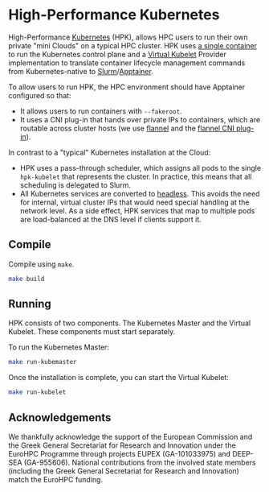 # High-Performance Kubernetes

High-Performance [Kubernetes](https://kubernetes.io/) (HPK), allows HPC users to run their own private "mini Clouds" on
a typical HPC cluster. HPK uses [a single container](https://github.com/chazapis/kubernetes-from-scratch) to run the
Kubernetes control plane and a [Virtual Kubelet](https://github.com/virtual-kubelet/virtual-kubelet) Provider
implementation to translate container lifecycle management commands from Kubernetes-native
to [Slurm](https://slurm.schedmd.com/)/[Apptainer](https://github.com/apptainer/apptainer).

To allow users to run HPK, the HPC environment should have Apptainer configured so that:

* It allows users to run containers with `--fakeroot`.
* It uses a CNI plug-in that hands over private IPs to containers, which are routable across cluster hosts (we
  use [flannel](https://github.com/flannel-io/flannel) and
  the [flannel CNI plug-in](https://github.com/flannel-io/cni-plugin)).

In contrast to a "typical" Kubernetes installation at the Cloud:

* HPK uses a pass-through scheduler, which assigns all pods to the single `hpk-kubelet` that represents the cluster. In
  practice, this means that all scheduling is delegated to Slurm.
* All Kubernetes services are converted
  to [headless](https://kubernetes.io/docs/concepts/services-networking/service/#headless-services). This avoids the
  need for internal, virtual cluster IPs that would need special handling at the network level. As a side effect, HPK
  services that map to multiple pods are load-balanced at the DNS level if clients support it.

## Compile

Compile using `make`.

```bash
make build
```

## Running

HPK consists of two components. The Kubernetes Master and the Virtual Kubelet.
These components must start separately.

To run the Kubernetes Master:

```bash
make run-kubemaster
```

Once the installation is complete, you can start the Virtual Kubelet:

```bash
make run-kubelet
```

## Acknowledgements

We thankfully acknowledge the support of the European Commission and the Greek General Secretariat for Research and
Innovation under the EuroHPC Programme through projects EUPEX (GA-101033975) and DEEP-SEA (GA-955606). National
contributions from the involved state members (including the Greek General Secretariat for Research and Innovation)
match the EuroHPC funding.
